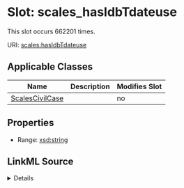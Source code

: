 

# Slot: scales_hasIdbTdateuse




This slot occurs 662201 times.


URI: [scales:hasIdbTdateuse](http://schemas.scales-okn.org/rdf/scales#hasIdbTdateuse)



<!-- no inheritance hierarchy -->





## Applicable Classes

| Name | Description | Modifies Slot |
| --- | --- | --- |
| [ScalesCivilCase](../classes/ScalesCivilCase.md) |  |  no  |







## Properties

* Range: [xsd:string](http://www.w3.org/2001/XMLSchema#string)







## LinkML Source

<details>

```yaml
name: scales_hasIdbTdateuse
from_schema: okns:scales-kg
rank: 1000
slot_uri: scales:hasIdbTdateuse
alias: scales_hasIdbTdateuse
domain_of:
- scales_CivilCase
range: string

```
</details>